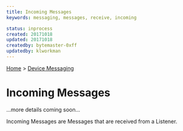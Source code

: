 ```yaml
---
title: Incoming Messages
keywords: messaging, messages, receive, incoming

status: inprocess
created: 20171018
updated: 20171018
createdby: bytemaster-0xff
updatedby: klworkman
---
```

[Home](Index.md) > [Device Messaging](../Index.md)

# Incoming Messages

...more details coming soon...

Incoming Messages are Messages that are received from a Listener.

